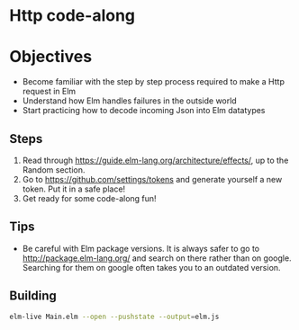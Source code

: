 # Http code-along

# Objectives

* Become familiar with the step by step process required to make a Http request in Elm
* Understand how Elm handles failures in the outside world
* Start practicing how to decode incoming Json into Elm datatypes

## Steps

1. Read through https://guide.elm-lang.org/architecture/effects/, up to the Random section.
2. Go to https://github.com/settings/tokens and generate yourself a new token. Put it in a safe place!
3. Get ready for some code-along fun!

## Tips

* Be careful with Elm package versions. It is always safer to go to http://package.elm-lang.org/ and search on there rather than on google. Searching for them on google often takes you to an outdated version.

## Building

```bash
elm-live Main.elm --open --pushstate --output=elm.js
```
